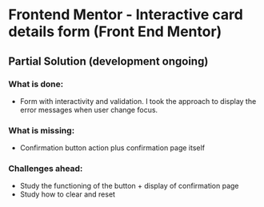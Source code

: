 # Frontend Mentor - Interactive card details form (Front End Mentor)

## Partial Solution (development ongoing)

### What is done:
- Form with interactivity and validation. I took the approach to display the error messages when user change focus.

### What is missing:
- Confirmation button action plus confirmation page itself 

### Challenges ahead:
- Study the functioning of the button + display of confirmation page
- Study how to clear and reset
